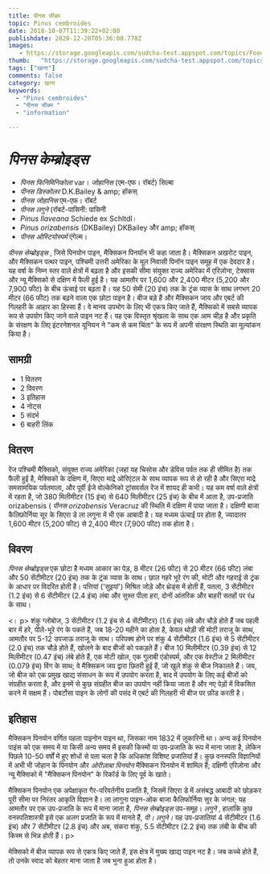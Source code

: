 ```yaml
---
title: पीनस सीबम 
topic: Pinus cembroides
date: 2018-10-07T11:39:22+02:00
publishdate: 2020-12-20T05:36:00.778Z
images: 
   - https://storage.googleapis.com/sudcha-test.appspot.com/topics/Food/pinus_cembroides/1.jpeg
thumb:   "https://storage.googleapis.com/sudcha-test.appspot.com/topics/Food/pinus_cembroides/thumb.jpeg"
tags: ["खाना"]
comments: false
category: खाना
keywords: 
  - "Pinus cembroides"
  - "पीनस सीबम "
  - "information"

---
```

<h1> <i> पिनस केम्ब्रोइड्स </i> </h1> <p> </p> <ul> <li> <i> पिनस फिनिमिनिकोला </i> var। <i> जोहानिस </i> (एम-एफ। रॉबर्ट) सिल्बा </li> <li> <i> पीनस डिस्कोलर </i> D.K.Bailey & amp; हॉकस् </li> <li> <i> पीनस जोहानिस </i> एम-एफ। रॉबर्ट </li> <li> <i> पीनस लगुने </i> (रॉबर्ट-पासिनी: पासिनी </li> <li> <i> Pinus llaveana </i> Schiede ex Schltdl। </li> <li> <i> Pinus orizabensis </i> (DKBailey) DKBailey और amp; हॉकस् </li> <li> <i> पीनस ओस्टियोस्पर्म </i> एंगेल्म। </li> </ul> <p> <i> पीनस सेम्ब्रोइड्स </i>, जिसे पिनयोन पाइन, मैक्सिकन पिनयॉन भी कहा जाता है। मैक्सिकन अखरोट पाइन, और मैक्सिकन पत्थर पाइन, पश्चिमी उत्तरी अमेरिका के मूल निवासी पिनॉन पाइन समूह में एक देवदार है। यह वर्षा के निम्न स्तर वाले क्षेत्रों में बढ़ता है और इसकी सीमा संयुक्त राज्य अमेरिका में एरिज़ोना, टेक्सास और न्यू मैक्सिको से दक्षिण में फैली हुई है। यह आमतौर पर 1,600 और 2,400 मीटर (5,200 और 7,900 फीट) के बीच ऊंचाई पर बढ़ता है। यह 50 सेमी (20 इंच) तक के ट्रंक व्यास के साथ लगभग 20 मीटर (66 फीट) तक बढ़ने वाला एक छोटा पाइन है। बीज बड़े हैं और मैक्सिकन जाय और एबर्ट की गिलहरी के आहार का हिस्सा हैं। वे मानव उपभोग के लिए भी एकत्र किए जाते हैं, मैक्सिको में सबसे व्यापक रूप से उपयोग किए जाने वाले पाइन नट हैं। यह एक विस्तृत श्रृंखला के साथ एक आम चीड़ है और प्रकृति के संरक्षण के लिए इंटरनेशनल यूनियन ने "कम से कम चिंता" के रूप में अपनी संरक्षण स्थिति का मूल्यांकन किया है। </p> <h2> सामग्री </h2> <ul> <li> 1 वितरण </li> <li> 2 विवरण </li> <li> 3 इतिहास </li> <li> 4 नोट्स </li> <li> 5 संदर्भ </li> <li> 6 बाहरी लिंक </li> </ul> <h2> वितरण </h2> <p> रेंज पश्चिमी मैक्सिको, संयुक्त राज्य अमेरिका (जहां यह चिसोस और डेविस पर्वत तक ही सीमित है) तक फैली हुई है, मेक्सिको के दक्षिण में, सिएरा माद्रे ओरिएंटल के साथ व्यापक रूप से हो रही है और सिएरा माद्रे समसामयिक पर्वतमाला, और पूर्वी ईजे वोल्केनिको ट्रांसवर्सल रेंज में शायद ही कभी। यह कम वर्षा वाले क्षेत्रों में रहता है, जो 380 मिलीमीटर (15 इंच) से 640 मिलीमीटर (25 इंच) के बीच में आता है, उप-प्रजाति orizabensis (<i> पीनस orizabensis </i> Veracruz की स्थिति में दक्षिण में पाया जाता है। दक्षिणी बाजा कैलिफ़ोर्निया सूर के सिएरा डे ला लगुना में भी एक आबादी है। यह मध्यम ऊंचाई पर होता है, ज्यादातर 1,600 मीटर (5,200 फीट) से 2,400 मीटर (7,900 फीट) तक होता है। </p> <h2> विवरण </h2> <p> <i> पिनस सेम्ब्रोइड्स </i> एक छोटा है मध्यम आकार का पेड़, 8 मीटर (26 फीट) से 20 मीटर (66 फीट) लंबा और 50 सेंटीमीटर (20 इंच) तक के ट्रंक व्यास के साथ। छाल गहरे भूरे रंग की, मोटी और गहराई से ट्रंक के आधार पर विदरित होती है। पत्तियां ('सुइयां') मिश्रित जोड़े और थ्रेड्स में होती हैं, पतला, 3 सेंटीमीटर (1.2 इंच) से 6 सेंटीमीटर (2.4 इंच) लंबा और सुस्त पीला हरा, दोनों आंतरिक और बाहरी सतहों पर रंध्र के साथ। </p> <। p> शंकु ग्लोबोज, 3 सेंटीमीटर (1.2 इंच से 4 सेंटीमीटर) (1.6 इंच) लंबे और चौड़े होते हैं जब पहली बार में हरे, पीले-भूरे रंग के पकते हैं, जब 18-20 महीने का होता है, केवल थोड़ी सी मोटी तराजू के साथ, आमतौर पर 5-12 उपजाऊ तराजू के साथ। परिपक्व होने पर शंकु 4 सेंटीमीटर (1.6 इंच) से 5 सेंटीमीटर (2.0 इंच) तक चौड़े होते हैं, खोलने के बाद बीजों को पकड़ते हैं। बीज 10 मिलीमीटर (0.39 इंच) से 12 मिलीमीटर (0.47 इंच) लंबे होते हैं, एक मोटी खोल, एक गुलाबी एंडोस्पर्म, और एक वेस्टीज 2 मिलीमीटर (0.079 इंच) विंग के साथ; वे मैक्सिकन जय द्वारा छितरी हुई हैं, जो खुले शंकु से बीज निकालते हैं। जय, जो बीज को एक प्रमुख खाद्य संसाधन के रूप में उपयोग करता है, बाद में उपयोग के लिए कई बीजों को संग्रहीत करता है, और इनमें से कुछ संग्रहीत बीज का उपयोग नहीं किया जाता है और नए पेड़ों में विकसित करने में सक्षम हैं। पोबर्टोसा पाइन के लोगों की पसंद में एबर्ट की गिलहरी भी बीज पर फ़ीड करती है। </p> <h2> इतिहास </h2> <p> मैक्सिकन पिनयोन वर्णित पहला पाइनोन पाइन था, जिसका नाम 1832 में ज़ुकारिनी था। अन्य कई पिनयोन पाइंस को एक समय में या किसी अन्य समय में इसकी किस्मों या उप-प्रजाति के रूप में माना जाता है, लेकिन पिछले 10-50 वर्षों में हुए शोधों से पता चला है कि अधिकांश विशिष्ट प्रजातियां हैं। कुछ वनस्पति विज्ञानियों में अभी भी जोहान के पिनयोन और <i> ओरीज़ाबा पिनयोन </i> मैक्सिकन पिनयोन में शामिल हैं; दक्षिणी एरिज़ोना और न्यू मैक्सिको में "मैक्सिकन पिनयोन" के रिकॉर्ड के लिए पूर्व के खाते। </p> <p> मैक्सिकन पिनयोन एक अपेक्षाकृत गैर-परिवर्तनीय प्रजाति है, जिसमें सिएरा डे में असंबद्ध आबादी को छोड़कर पूरी सीमा पर निरंतर आकृति विज्ञान है। ला लागुना पाइन-ओक बाजा कैलिफोर्निया सुर के जंगल; यह आमतौर पर एक उप-प्रजाति के रूप में माना जाता है, <i> पिनस सेम्ब्रोइड्स </i> उप-समूह। <i> लगुने </i>, हालांकि कुछ वनस्पतिशास्त्री इसे एक अलग प्रजाति के रूप में मानते हैं, <i> पी। लगुने। </i> यह उप-प्रजातियां 4 सेंटीमीटर (1.6 इंच) और 7 सेंटीमीटर (2.8 इंच) और अब, संकरा शंकु, 5.5 सेंटीमीटर (2.2 इंच) तक लंबी </small> के बीच की किस्म से भिन्न होती हैं। p> <p> मेक्सिको में बीज व्यापक रूप से एकत्र किए जाते हैं, इस क्षेत्र में मुख्य खाद्य पाइन नट है। जब कच्चे होते हैं, तो उनके स्वाद को बेहतर माना जाता है जब भुना हुआ होता है। </p> 
